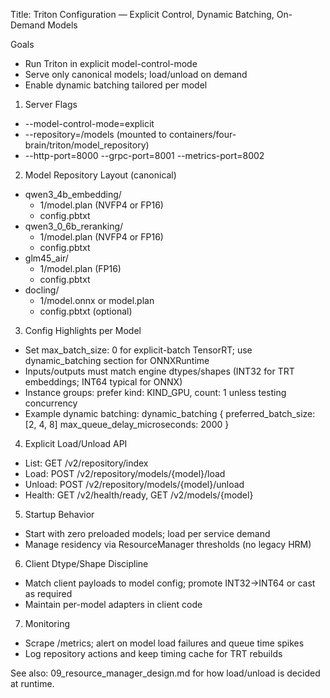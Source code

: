 Title: Triton Configuration — Explicit Control, Dynamic Batching, On-Demand Models

Goals
- Run Triton in explicit model-control-mode
- Serve only canonical models; load/unload on demand
- Enable dynamic batching tailored per model

1) Server Flags
- --model-control-mode=explicit
- --repository=/models (mounted to containers/four-brain/triton/model_repository)
- --http-port=8000 --grpc-port=8001 --metrics-port=8002

2) Model Repository Layout (canonical)
- qwen3_4b_embedding/
  - 1/model.plan  (NVFP4 or FP16)
  - config.pbtxt
- qwen3_0_6b_reranking/
  - 1/model.plan  (NVFP4 or FP16)
  - config.pbtxt
- glm45_air/
  - 1/model.plan  (FP16)
  - config.pbtxt
- docling/
  - 1/model.onnx or model.plan
  - config.pbtxt (optional)

3) Config Highlights per Model
- Set max_batch_size: 0 for explicit-batch TensorRT; use dynamic_batching section for ONNXRuntime
- Inputs/outputs must match engine dtypes/shapes (INT32 for TRT embeddings; INT64 typical for ONNX)
- Instance groups: prefer kind: KIND_GPU, count: 1 unless testing concurrency
- Example dynamic batching:
  dynamic_batching {
    preferred_batch_size: [2, 4, 8]
    max_queue_delay_microseconds: 2000
  }

4) Explicit Load/Unload API
- List: GET  /v2/repository/index
- Load:  POST /v2/repository/models/{model}/load
- Unload: POST /v2/repository/models/{model}/unload
- Health: GET  /v2/health/ready, GET /v2/models/{model}

5) Startup Behavior
- Start with zero preloaded models; load per service demand
- Manage residency via ResourceManager thresholds (no legacy HRM)

6) Client Dtype/Shape Discipline
- Match client payloads to model config; promote INT32→INT64 or cast as required
- Maintain per-model adapters in client code

7) Monitoring
- Scrape /metrics; alert on model load failures and queue time spikes
- Log repository actions and keep timing cache for TRT rebuilds

See also: 09_resource_manager_design.md for how load/unload is decided at runtime.

